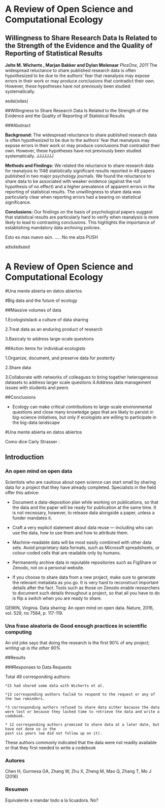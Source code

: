 # A Review of Open Science and Computational Ecology  

## Willingness to Share Research Data Is Related to the Strength of the Evidence and the Quality of Reporting of Statistical Results
**Jelte M. Wicherts , Marjan Bakker and Dylan Molenaar** *PlosOne, 2011*
The widespread reluctance to share published research data is often hypothesized to be due to the authors' fear that reanalysis may expose errors in their work or may produce conclusions that contradict their own. However, these hypotheses have not previously been studied systematically.

asda{sdas{

##Willingness to Share Research Data Is Related to the Strength of the Evidence and the Quality of Reporting of Statistical Results

###Abstract

**Background:** The widespread reluctance to share published research data is often hypothesized to be due to the authors’ fear that reanalysis may expose errors in their work or may produce conclusions that contradict their own. However, these hypotheses have not previously been studied systematically.
JJJJJJJ


**Methods and Findings:** We related the reluctance to share research data for reanalysis to 1148 statistically significant results reported in 49 papers published in two major psychology journals. We found the reluctance to share data to be associated with weaker evidence (against the null hypothesis of no effect) and a higher prevalence of apparent errors in the reporting of statistical results. The unwillingness to share data was particularly clear when reporting errors had a  bearing on statistical significance.

**Conclusions:** Our findings on the basis of psychological papers suggest that statistical results are particularly hard to verify when reanalysis is more likely to lead to contrasting conclusions. This highlights the importance of establishing mandatory data archiving policies.

Esto es mas nuevo aún. ..... 
No me alza PUSH 

adsdadsasd

 # A Review of Open Science and Computational Ecology  

#Una mente abierta en datos abiertos

#Big data and the future of ecology
 
##Massive volumes of data

  1.Ecologistslack a culture of data sharing
  
  2.Treat data as an enduring product of research
  
  3.Basicaly to address large-scale questions
  
##Action items for individual ecologists

  1.Organize, document, and preserve data for posterity
  
  2.Share data
  
  3.Collaborate with networks of colleagues to bring together heterogeneous datasets to address larger scale questions 4.Address data management issues with students and peers
  
  
##Conclusions

  * Ecology can make critical contributions to large-scale environmental questions and close many knowledge gaps that are likely to persist in big-science initiatives, but only if ecologists are willing to participate in the big-data landscape


#Una mente abierta en datos abiertos

Como dice Carly Strasser :


## Introduction

### An open mind on open data

Scientists who are cautious about open science can start small by sharing data for a project that they have already completed. Specialists in the field offer this advice:

* Document a data-deposition plan while working on publications, so that the data and the paper will be ready for publication at the same time. It is not necessary, however, to release data alongside a paper, unless a funder mandates it.

* Craft a very explicit statement about data reuse — including who can use the data, how to use them and how to attribute them.

* Machine-readable data will be most easily combined with other data sets. Avoid proprietary data formats, such as Microsoft spreadsheets, or colour-coded cells that are
readable only by humans.

* Permanently archive data in reputable repositories such as FigShare or Zenodo, not
on a personal website.

* If you choose to share data from a new project, make sure to generate the
relevant metadata as you go. It is very hard to reconstruct important details after the fact. Tools such as those on Zenodo enable researchers to document such details throughout a project, so that all you have to do is flip a switch when you are ready
to share.

GEWIN, Virginia. Data sharing: An open mind on open data. Nature, 2016, vol. 529, no 7584, p. 117-119.


### Una frase aleatoria de Good enough practices in scientific computing

An old joke says that doing the research is the first 90% of any project; _writing up is the other 90%_


##Results

###Responses to Data Requests

Total 49 corresponding authors:
   
    *21 had shared some data with Wicherts et al.

    *13 corresponding authors failed to respond to the request or any of the two reminders.
   
    *3 corresponding authors refused to share data either because the data were lost or because they lacked time to retrieve the data and write a codebook.
   
    * 12 corresponding authors promised to share data at a later date, but have not done so in the
    past six years (we did not follow up on it). 
    
These authors commonly indicated that the data were not readily available or that they first needed to       write a codebook

### Autores
Chen H, Gurmesa GA, Zhang W, Zhu X, Zheng M, Mao Q, Zhang T, Mo J (2016)


### Resumen

Equivalente a mandar todo a la licuadora. No?



